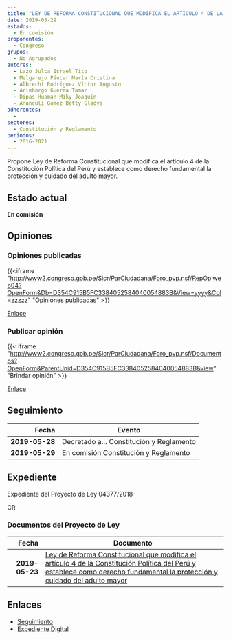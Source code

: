 ```yaml
---
title: "LEY DE REFORMA CONSTITUCIONAL QUE MODIFICA EL ARTÍCULO 4 DE LA CONSTITUCIÓN POLÍTICA DEL PERÚ Y ESTABLECE COMO DERECHO FUNDAMENTAL LA PROTECCIÓN Y CUIDADO DEL ADULTO MAYOR"
date: 2019-05-29
estados: 
  - En comisión
proponentes: 
  - Congreso
grupos: 
  - No Agrupados
autores: 
  - Lazo Julca Israel Tito
  - Melgarejo Páucar María Cristina
  - Albrecht Rodríguez Víctor Augusto
  - Arimborgo Guerra Tamar
  - Dipas Huamán Miky Joaquín
  - Ananculi Gómez Betty Gladys
adherentes: 
  - 
sectores: 
  - Constitución y Reglamento
periodos: 
  - 2016-2021
---
```


Propone Ley de Reforma Constitucional que modifica el artículo 4 de la Constitución Política del Perú y establece como derecho fundamental la protección y cuidado del adulto mayor.


## Estado actual

**En comisión**

## Opiniones

### Opiniones publicadas

{{<iframe "http://www2.congreso.gob.pe/Sicr/ParCiudadana/Foro_pvp.nsf/RepOpiweb04?OpenForm&Db=D354C915B5FC3384052584040054883B&View=yyyy&Col=zzzzz" "Opiniones publicadas" >}}

[Enlace](http://www2.congreso.gob.pe/Sicr/ParCiudadana/Foro_pvp.nsf/RepOpiweb04?OpenForm&Db=D354C915B5FC3384052584040054883B&View=yyyy&Col=zzzzz)
### Publicar opinión

{{< iframe "http://www2.congreso.gob.pe/Sicr/ParCiudadana/Foro_pvp.nsf/Documentos?OpenForm&ParentUnid=D354C915B5FC3384052584040054883B&view" "Brindar opinión" >}}

[Enlace](http://www2.congreso.gob.pe/Sicr/ParCiudadana/Foro_pvp.nsf/Documentos?OpenForm&ParentUnid=D354C915B5FC3384052584040054883B&view)

## Seguimiento

| Fecha | Evento |
|------:|--------|
| **2019-05-28** | Decretado a... Constitución y Reglamento|
| **2019-05-29** | En comisión Constitución y Reglamento|


## Expediente

Expediente del Proyecto de Ley 04377/2018-

CR


### Documentos del Proyecto de Ley

| Fecha | Documento |
|------:|--------|
| **2019-05-23** | [Ley de Reforma Constitucional que modifica el artículo 4 de la Constitución Política del Perú y establece como derecho fundamental la protección y cuidado del adulto mayor](http://www.leyes.congreso.gob.pe/Documentos/2016_2021/Proyectos_de_Ley_y_de_Resoluciones_Legislativas/PL0437720190523.pdf) |

## Enlaces 

- [Seguimiento](http://www2.congreso.gob.pe/Sicr/TraDocEstProc/CLProLey2016.nsf/f7fff46988ca05b1052578e100829cc7/caae5f087f5a0577052584040001e35e?OpenDocument)
- [Expediente Digital](http://www2.congreso.gob.pe/Sicr/TraDocEstProc/CLProLey2016.nsf/f7fff46988ca05b1052578e100829cc7/caae5f087f5a0577052584040001e35e?OpenDocument&Click=05257FB7005EB655.eb71d0cf91d8294e05256cdf006b5706/$Body/0.1C6C)
